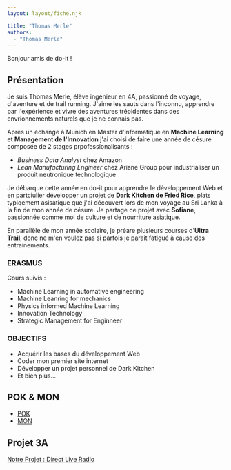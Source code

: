 ```yaml
---
layout: layout/fiche.njk

title: "Thomas Merle"
authors:
  - "Thomas Merle"
---
```


Bonjour amis de do-it !

## Présentation

Je suis Thomas Merle, élève ingénieur en 4A, passionné de voyage, d'aventure et de trail running. J'aime les sauts dans l'inconnu, apprendre par l'expérience et vivre des aventures trépidentes dans des envrionnements naturels que je ne connais pas.

Après un échange à Munich en Master d'informatique en **Machine Learning** et **Management de l'Innovation** j'ai choisi de faire une année de césure composée de 2 stages prpofessionalisants :

- _Business Data Analyst_ chez Amazon
- _Lean Manufacturing Engineer_ chez Ariane Group pour industrialiser un produit neutronique technologique

Je débarque cette année en do-it pour apprendre le développement Web et en partciulier développer un projet de **Dark Kitchen de Fried Rice**, plats typiqement asisatique que j'ai découvert lors de mon voyage au Sri Lanka à la fin de mon année de césure. Je partage ce projet avec **Sofiane**, passionnée comme moi de culture et de nourriture asiatique.

En parallèle de mon année scolaire, je préare plusieurs courses d'**Ultra Trail**, donc ne m'en voulez pas si parfois je paraît fatigué à cause des entrainements.

### ERASMUS

Cours suivis :

- Machine Learning in automative engineering
- Machine Leanring for mechanics
- Physics informed Machine Learning
- Innovation Technology
- Strategic Management for Enginneer

### OBJECTIFS

- Acquérir les bases du développement Web
- Coder mon premier site internet
- Développer un projet personnel de Dark Kitchen
- Et bien plus...

## POK & MON

- [POK](./pok)
- [MON](./mon)

## Projet 3A

[Notre Projet : Direct Live Radio](../../../projets/2024-2025/Direct_Live_Radio)